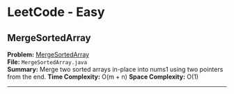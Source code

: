 # LeetCode - Easy

## MergeSortedArray

**Problem:** [MergeSortedArray](https://leetcode.com/problems/merge-sorted-array)  
**File:** `MergeSortedArray.java`  
**Summary:** Merge two sorted arrays in-place into nums1 using two pointers from the end.
**Time Complexity:** O(m + n)
**Space Complexity:** O(1)

---
